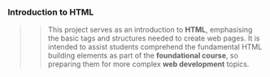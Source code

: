 ### Introduction to HTML
> 
>> This project serves as an introduction to **HTML**, emphasising the basic tags and structures needed to create web pages. 
>> It is intended to assist students comprehend the fundamental HTML building elements as part of the __foundational course__, so preparing them for more complex **web development** topics.